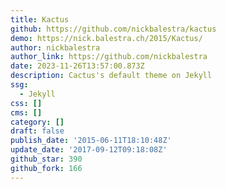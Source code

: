 ```yaml
---
title: Kactus
github: https://github.com/nickbalestra/kactus
demo: https://nick.balestra.ch/2015/Kactus/
author: nickbalestra
author_link: https://github.com/nickbalestra
date: 2023-11-26T13:57:00.873Z
description: Cactus's default theme on Jekyll
ssg:
  - Jekyll
css: []
cms: []
category: []
draft: false
publish_date: '2015-06-11T18:10:48Z'
update_date: '2017-09-12T09:18:08Z'
github_star: 390
github_fork: 166
---
```

